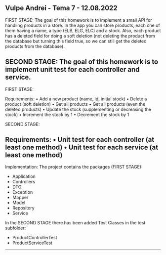Vulpe Andrei - Tema 7 - 12.08.2022
-------------------------------------------------------------------------------
FIRST STAGE: The goal of this homework is to implement a small API for handling 
products in a store. In the app you can store products, each one of them having 
a name, a type (ELB, ELG, ELC) and a stock. Also, each product has a deleted 
field for doing a soft deletion (not deleting the product from the database but 
turning this field true, so we can still get the deleted products from the 
database).

SECOND STAGE: The goal of this homework is to implement unit test for each 
controller and service. 
-------------------------------------------------------------------------------
FIRST STAGE:

Requirements:
• Add a new product (name, id, initial stock)
• Delete a product (soft deletion)
• Get all products 
• Get all products (even the deleted products)
• Update the stock (supplementing or decreasing the stock)
• Increment the stock by 1 
• Decrement the stock by 1 

SECOND STAGE:

Requirements:
• Unit test for each controller (at least one method)
• Unit test for each service (at least one method)
-------------------------------------------------------------------------------
Implementation:
The project contains the packages (FIRST STAGE):
- Application
- Controllers
- DTO
- Exception
- Mapper
- Model
- Repository
- Service

In the SECOND STAGE there has been added Test Classes in the test subfolder:
- ProductControllerTest
- ProductServiceTest
-------------------------------------------------------------------------------
